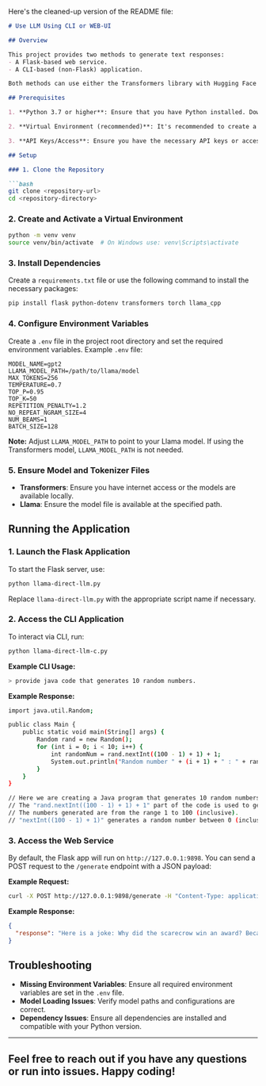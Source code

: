 Here's the cleaned-up version of the README file:

```markdown
# Use LLM Using CLI or WEB-UI

## Overview

This project provides two methods to generate text responses:
- A Flask-based web service.
- A CLI-based (non-Flask) application.

Both methods can use either the Transformers library with Hugging Face models or Llama (via `llama_cpp`).

## Prerequisites

1. **Python 3.7 or higher**: Ensure that you have Python installed. Download it from [python.org](https://www.python.org/downloads/).

2. **Virtual Environment (recommended)**: It's recommended to create a virtual environment to manage dependencies.

3. **API Keys/Access**: Ensure you have the necessary API keys or access tokens for the Llama model if using it.

## Setup

### 1. Clone the Repository

```bash
git clone <repository-url>
cd <repository-directory>
```

### 2. Create and Activate a Virtual Environment

```bash
python -m venv venv
source venv/bin/activate  # On Windows use: venv\Scripts\activate
```

### 3. Install Dependencies

Create a `requirements.txt` file or use the following command to install the necessary packages:

```bash
pip install flask python-dotenv transformers torch llama_cpp
```

### 4. Configure Environment Variables

Create a `.env` file in the project root directory and set the required environment variables. Example `.env` file:

```
MODEL_NAME=gpt2
LLAMA_MODEL_PATH=/path/to/llama/model
MAX_TOKENS=256
TEMPERATURE=0.7
TOP_P=0.95
TOP_K=50
REPETITION_PENALTY=1.2
NO_REPEAT_NGRAM_SIZE=4
NUM_BEAMS=1
BATCH_SIZE=128
```

**Note:** Adjust `LLAMA_MODEL_PATH` to point to your Llama model. If using the Transformers model, `LLAMA_MODEL_PATH` is not needed.

### 5. Ensure Model and Tokenizer Files

- **Transformers**: Ensure you have internet access or the models are available locally.
- **Llama**: Ensure the model file is available at the specified path.

## Running the Application

### 1. Launch the Flask Application

To start the Flask server, use:

```bash
python llama-direct-llm.py
```

Replace `llama-direct-llm.py` with the appropriate script name if necessary.

### 2. Access the CLI Application

To interact via CLI, run:

```bash
python llama-direct-llm-c.py
```

**Example CLI Usage:**

```bash
> provide java code that generates 10 random numbers.
```

**Example Response:**

```bash
import java.util.Random;

public class Main {
    public static void main(String[] args) {
        Random rand = new Random();
        for (int i = 0; i < 10; i++) {
            int randomNum = rand.nextInt((100 - 1) + 1) + 1;
            System.out.println("Random number " + (i + 1) + " : " + randomNum);
        }
    }
}

// Here we are creating a Java program that generates 10 random numbers between 1 and 100. 
// The "rand.nextInt((100 - 1) + 1) + 1" part of the code is used to generate the random numbers. 
// The numbers generated are from the range 1 to 100 (inclusive).
// "nextInt((100 - 1) + 1)" generates a random number between 0 (inclusive) to 100 (inclusive). Adding 1 shifts that range to 1 to 100.
```

### 3. Access the Web Service

By default, the Flask app will run on `http://127.0.0.1:9898`. You can send a POST request to the `/generate` endpoint with a JSON payload:

**Example Request:**

```bash
curl -X POST http://127.0.0.1:9898/generate -H "Content-Type: application/json" -d '{"prompt": "Tell me a joke."}'
```

**Example Response:**

```json
{
  "response": "Here is a joke: Why did the scarecrow win an award? Because he was outstanding in his field!"
}
```

## Troubleshooting

- **Missing Environment Variables**: Ensure all required environment variables are set in the `.env` file.
- **Model Loading Issues**: Verify model paths and configurations are correct.
- **Dependency Issues**: Ensure all dependencies are installed and compatible with your Python version.

---
Feel free to reach out if you have any questions or run into issues. Happy coding!
---
